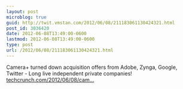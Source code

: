 ```yaml
---
layout: post
microblog: true
guid: http://twit.vmstan.com/2012/06/08/211183061130424321.html
post_id: 3036420
date: 2012-06-08T13:49:00-0600
lastmod: 2012-06-08T13:49:00-0600
type: post
url: /2012/06/08/211183061130424321.html
---
```

Camera+ turned down acquisition offers from Adobe, Zynga, Google, Twitter - Long live independent private companies! <a href="http://techcrunch.com/2012/06/08/camera-plus-turns-2-says-eff-the-vcs/">techcrunch.com/2012/06/08/cam…</a>
